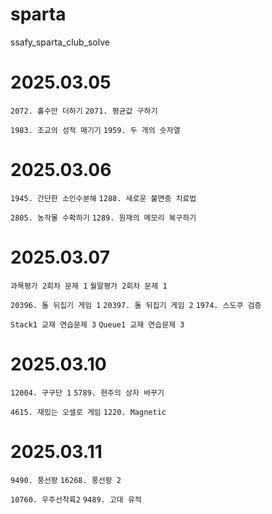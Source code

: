 # sparta
ssafy_sparta_club_solve

# 2025.03.05
`2072. 홀수만 더하기`
`2071. 평균값 구하기`

`1983. 조교의 성적 매기기`
`1959. 두 개의 숫자열`

# 2025.03.06
`1945. 간단한 소인수분해`
`1288. 새로운 불면증 치료법`

`2805. 농작물 수확하기`
`1289. 원재의 메모리 복구하기`

# 2025.03.07
`과목평가 2회차 문제 1`
`월말평가 2회차 문제 1`

`20396. 돌 뒤집기 게임 1`
`20397. 돌 뒤집기 게임 2`
`1974. 스도쿠 검증`

`Stack1 교재 연습문제 3`
`Queue1 교재 연습문제 3`

# 2025.03.10
`12004. 구구단 1`
`5789. 현주의 상자 바꾸기`

`4615. 재밌는 오셀로 게임`
`1220. Magnetic`

# 2025.03.11
`9490. 풍선팡`
`16268. 풍선팡 2`

`10760. 우주선착륙2`
`9489. 고대 유적`